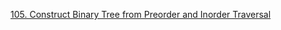 [105. Construct Binary Tree from Preorder and Inorder Traversal](https://leetcode.com/problems/construct-binary-tree-from-preorder-and-inorder-traversal/)
